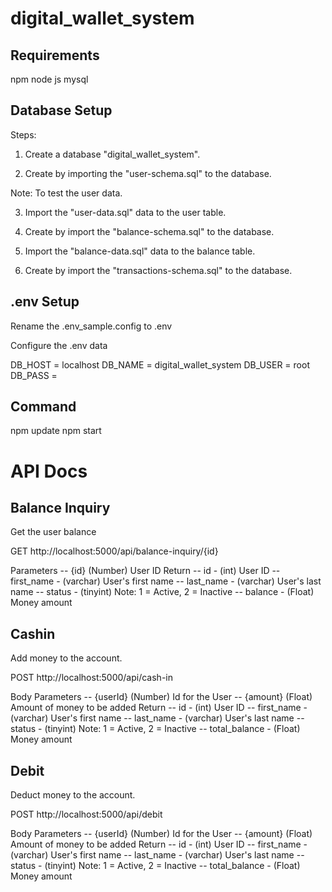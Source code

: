 # digital_wallet_system

## Requirements

npm
node js
mysql

## Database Setup
Steps:
1. Create a database "digital_wallet_system".

2. Create by importing the "user-schema.sql" to the database.

Note: To test the user data.

3. Import the "user-data.sql" data to the user table.

4. Create by import the "balance-schema.sql" to the database.

5. Import the "balance-data.sql" data to the balance table.

6. Create by import the "transactions-schema.sql" to the database.

## .env Setup
Rename the .env_sample.config to .env

Configure the .env data

DB_HOST = localhost
DB_NAME = digital_wallet_system
DB_USER = root
DB_PASS =

## Command
npm update
npm start


# API Docs
## Balance Inquiry
Get the user balance

GET http://localhost:5000/api/balance-inquiry/{id}

Parameters
-- {id} (Number) User ID
Return
-- id - (int) User ID
-- first_name - (varchar) User's first name
-- last_name - (varchar) User's last name
-- status - (tinyint) Note: 1 = Active, 2 = Inactive
-- balance - (Float) Money amount

## Cashin
Add money to the account.

POST http://localhost:5000/api/cash-in

Body Parameters
-- {userId} (Number) Id for the User
-- {amount} (Float) Amount of money to be added
Return
-- id - (int) User ID
-- first_name - (varchar) User's first name
-- last_name - (varchar) User's last name
-- status - (tinyint) Note: 1 = Active, 2 = Inactive
-- total_balance - (Float) Money amount

## Debit
Deduct money to the account.

POST http://localhost:5000/api/debit

Body Parameters
-- {userId} (Number) Id for the User
-- {amount} (Float) Amount of money to be added
Return
-- id - (int) User ID
-- first_name - (varchar) User's first name
-- last_name - (varchar) User's last name
-- status - (tinyint) Note: 1 = Active, 2 = Inactive
-- total_balance - (Float) Money amount
